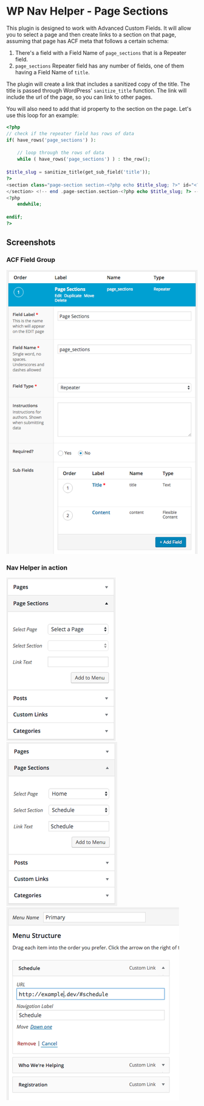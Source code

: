 # WP Nav Helper - Page Sections

This plugin is designed to work with Advanced Custom Fields. It will allow you to select a page and then create links to a section on that page, assuming that page has ACF meta that follows a certain schema:

1. There's a field with a Field Name of `page_sections` that is a Repeater field.
1. `page_sections` Repeater field has any number of fields, one of them having a Field Name of `title`.

The plugin will create a link that includes a sanitized copy of the title. The title is passed through WordPress' `sanitize_title` function. The link will include the url of the page, so you can link to other pages.

You will also need to add that id property to the section on the page. Let's use this loop for an example:

```php
<?php
// check if the repeater field has rows of data
if( have_rows('page_sections') ):

 	// loop through the rows of data
    while ( have_rows('page_sections') ) : the_row();

$title_slug = sanitize_title(get_sub_field('title'));
?>
<section class="page-section section-<?php echo $title_slug; ?>" id="<?php echo $title_slug; ?>">
</section> <!-- end .page-section.section-<?php echo $title_slug; ?> -->
<?php
    endwhile;

endif;
?>
```

## Screenshots

### ACF Field Group
![screenshot4](assets/images/screenshot4.png)

### Nav Helper in action
![screenshot1](assets/images/screenshot1.png)
![screenshot2](assets/images/screenshot2.png)
![screenshot3](assets/images/screenshot3.png)
